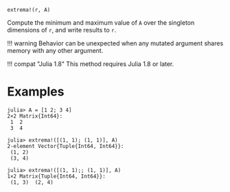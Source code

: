 ```
extrema!(r, A)
```

Compute the minimum and maximum value of `A` over the singleton dimensions of `r`, and write results to `r`.

!!! warning
    Behavior can be unexpected when any mutated argument shares memory with any other argument.


!!! compat "Julia 1.8"
    This method requires Julia 1.8 or later.


# Examples

```jldoctest
julia> A = [1 2; 3 4]
2×2 Matrix{Int64}:
 1  2
 3  4

julia> extrema!([(1, 1); (1, 1)], A)
2-element Vector{Tuple{Int64, Int64}}:
 (1, 2)
 (3, 4)

julia> extrema!([(1, 1);; (1, 1)], A)
1×2 Matrix{Tuple{Int64, Int64}}:
 (1, 3)  (2, 4)
```
